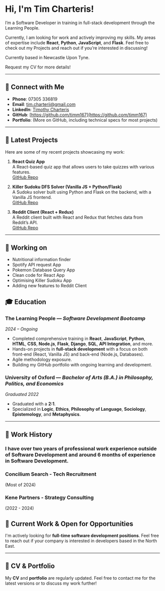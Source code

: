 # Hi, I'm Tim Charteris!

I’m a Software Developer in training in full-stack development through the Learning People. 

Currently, I am looking for work and actively improving my skills. My areas of expertise include **React**, **Python**, **JavaScript**, and **Flask**. Feel free to check out my Projects and reach out if you’re interested in discussing!

Currently based in Newcastle Upon Tyne.

Request my CV for more details!

---

## 🔗 Connect with Me

- **Phone**: 07305 336819
- **Email**: [tim.charterii@gmail.com](mailto:tim.charterii@gmail.com)
- **LinkedIn**: [Timothy Charteris](https://www.linkedin.com/in/timothy-charteris)
- **GitHub**: [https://github.com/timm167](https://github.com/timm167)
- **Portfolio**: (More on GitHub, including technical specs for most projects)

---

## 🚀 Latest Projects

Here are some of my recent projects showcasing my work:

1. **React Quiz App**  
   A React-based quiz app that allows users to take quizzes with various features.  
   [GitHub Repo](https://github.com/timm167/Quiz-App)

2. **Killer Sudoku DFS Solver (Vanilla JS + Python/Flask)**  
   A Sudoku solver built using Python and Flask on the backend, with a Vanilla JS frontend.  
   [GitHub Repo](https://github.com/timm167/killer-sudoku)

3. **Reddit Client (React + Redux)**  
   A Reddit client built with React and Redux that fetches data from Reddit’s API.  
   [GitHub Repo](https://github.com/timm167/reddit-client)

---
## 🧱 Working on

- Nutritional information finder
- Spotify API request App
- Pokemon Database Query App
- Clean code for React App
- Optimising Killer Sudoku App
- Adding new features to Reddit Client

## 🎓 Education

### **The Learning People** — *Software Development Bootcamp*  
*2024 – Ongoing*  
- Completed comprehensive training in **React**, **JavaScript**, **Python**, **HTML**, **CSS**, **Node.js**, **Flask**, **Django**, **SQL**, **API Integration**, and more.
- Hands-on projects in **full-stack development** with a focus on both front-end (React, Vanilla JS) and back-end (Node.js, Databases).
- Agile methodology exposure.
- Building my GitHub portfolio with ongoing learning and development.

### **University of Oxford** — *Bachelor of Arts (B.A.) in Philosophy, Politics, and Economics*  
*Graduated 2022*  
- Graduated with a **2:1**.
- Specialized in **Logic**, **Ethics**, **Philosophy of Language**, **Sociology**, **Epistemology**, and **Metaphysics**.

---

## 💼 Work History

### I have over two years of professional work experience outside of Software Development and around 6 months of experience in Software Development. 

### Concilium Search - Tech Recruitment
(Most of 2024)

### Kene Partners - Strategy Consulting
(2022 - 2024)

## 💼 Current Work & Open for Opportunities

I'm actively looking for **full-time software development positions**. Feel free to reach out if your company is interested in developers based in the North East.

---

## 📜 CV & Portfolio

My **CV** and **portfolio** are regularly updated. Feel free to contact me for the latest versions or to discuss my work further!
